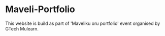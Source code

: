 # Maveli-Portfolio

This website is build as part of 'Maveliku oru portfolio' event organised by GTech Mulearn.